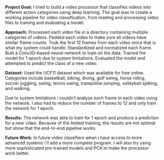 **Project Goal:**
I tried to build a video processor that classifies videos into different action categories using deep learning. The goal was to create a working pipeline for video classification, from reading and processing video files to training and evaluating a model.

**Approach:**
Processed each video file in a directory containing multiple categories of videos.
Padded each video to make sure all videos have similar frame counts.
Took the first 12 frames from each video since that is what my system could handle.
Standardized and normalized each frame.
Built a Conv3D-based neural network to train on the data.
Trained the model for 1 epoch due to system limitations.
Evaluated the model and attempted to predict the class of a new video.

**Dataset:**
Used the UCF11 dataset which was available for free online.
Categories include basketball, biking, diving, golf swing, horse riding, soccer juggling, swing, tennis swing, trampoline jumping, volleyball spiking, and walking.

Due to system limitations i couldn't analyze each frame in each video using the network. I also had to reduce the number of frames to 12 and only train the network for 1 epoch.

**Results:**
The network was able to train for 1 epoch and produce a prediction for a new video.
Because of the limited training, the results are not optimal but show that the end-to-end pipeline works.

**Future Work:**
In future video classifiers when i have access to more advanced systems i'll add a more complete program. 
I will also try using more sophisticated pre-trained models and PCA to make the processor work better.
